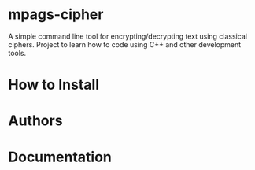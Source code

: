 # mpags-cipher
A simple command line tool for encrypting/decrypting text using classical ciphers.
Project to learn how to code using C++ and other development tools.

# How to Install

# Authors

# Documentation